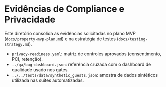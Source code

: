 # Evidências de Compliance e Privacidade

Este diretório consolida as evidências solicitadas no plano MVP (`docs/property-mvp-plan.md`) e na estratégia de testes (`docs/testing-strategy.md`).

- `privacy-readiness.yaml`: matriz de controles aprovados (consentimento, PCI, retenção).
- `../qa/bug-dashboard.json`: referência cruzada com o dashboard de qualidade usado nos gates.
- `../../tests/data/synthetic_guests.json`: amostra de dados sintéticos utilizada nas suites automatizadas.
